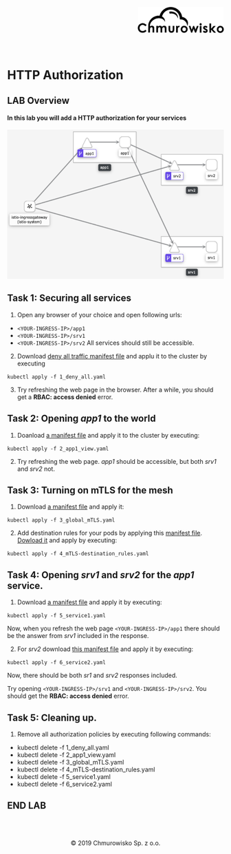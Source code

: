 <img src="../../../img/logo.png" alt="Chmurowisko logo" width="200" align="right">
<br><br>
<br><br>
<br><br>

# HTTP Authorization

## LAB Overview

#### In this lab you will add a HTTP authorization for your services

![application](img/app_components.png)

## Task 1: Securing all services

1. Open any browser of your choice and open following urls:
* ``<YOUR-INGRESS-IP>/app1``
* ``<YOUR-INGRESS-IP>/srv1``
* ``<YOUR-INGRESS-IP>/srv2``
All services should still be accessible.
2. Download [deny all traffic manifest file](files/1_deny_all.yaml) and applu it to the cluster by executing
```
kubectl apply -f 1_deny_all.yaml
```
3. Try refreshing the web page in the browser. After a while, you should get a **RBAC: access denied** error.

## Task 2: Opening *app1* to the world
1. Doanload [a manifest file](files/2_app1_view.yaml) and apply it to the cluster by executing:
```
kubectl apply -f 2_app1_view.yaml
```
2. Try refreshing the web page. *app1* should be accessible, but both *srv1* and *srv2* not.

## Task 3: Turning on mTLS for the mesh

1. Download [a manifest file](files/3_global_mTLS.yaml) and apply it:
```
kubectl apply -f 3_global_mTLS.yaml
```
2. Add destination rules for your pods by applying this [manifest file](files/4_mTLS-destination_rules.yaml). [Dowload it](files/4_mTLS-destination_rules.yaml) and apply by executing:
```
kubectl apply -f 4_mTLS-destination_rules.yaml
```

## Task 4: Opening *srv1* and *srv2* for the *app1* service.

1. Download [a manifest file](files/5_service1.yaml) and apply it by executing:
```
kubectl apply -f 5_service1.yaml
```
Now, when you refresh the web page ``<YOUR-INGRESS-IP>/app1`` there should be the answer from *srv1* included in the response.

2. For *srv2* download [this manifest file](files/6_service2.yaml) and apply it by executing:
```
kubectl apply -f 6_service2.yaml
```
Now, there should be both *sr1* and *srv2* responses included.

Try opening ``<YOUR-INGRESS-IP>/srv1`` and ``<YOUR-INGRESS-IP>/srv2``. You should get the **RBAC: access denied** error.

## Task 5: Cleaning up.
1. Remove all authorization policies by executing following commands:
* kubectl delete -f 1_deny_all.yaml
* kubectl delete -f 2_app1_view.yaml
* kubectl delete -f 3_global_mTLS.yaml
* kubectl delete -f 4_mTLS-destination_rules.yaml
* kubectl delete -f 5_service1.yaml
* kubectl delete -f 6_service2.yaml
## END LAB

<br><br>
<center><p>&copy; 2019 Chmurowisko Sp. z o.o.<p></center>
